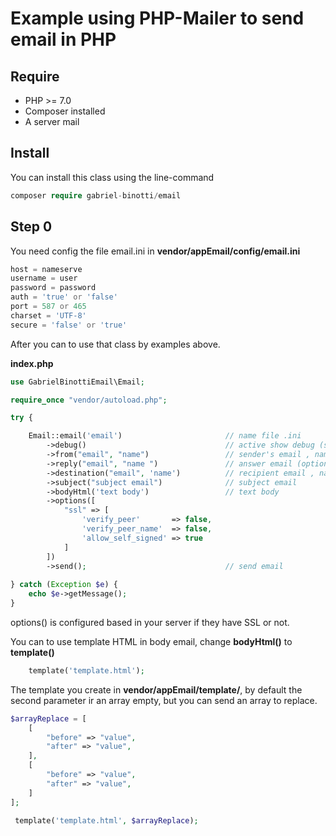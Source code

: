 # Example using PHP-Mailer to send email in PHP

## Require
* PHP >= 7.0
* Composer installed
* A server mail

## Install 
You can install this class using the line-command
```php
composer require gabriel-binotti/email
```

## Step 0
You need config the file email.ini in <b>vendor/appEmail/config/email.ini</b>
```php
host = nameserve
username = user
password = password
auth = 'true' or 'false'
port = 587 or 465
charset = 'UTF-8'
secure = 'false' or 'true'
```

After you can to use that class by examples above.

<b>index.php</b>

```php
use GabrielBinottiEmail\Email;

require_once "vendor/autoload.php";

try {

    Email::email('email')                       // name file .ini
        ->debug()                               // active show debug (server, client or off "default is off")
        ->from("email", "name")                 // sender's email , name (Can your name or you company...)
        ->reply("email", "name ")               // answer email (optional)
        ->destination("email", 'name')          // recipient email , name
        ->subject("subject email")              // subject email
        ->bodyHtml('text body')                 // text body
        ->options([
            "ssl" => [
                'verify_peer'       => false,   
                'verify_peer_name'  => false,   
                'allow_self_signed' => true    
            ]
        ])
        ->send();                               // send email
        
} catch (Exception $e) {
    echo $e->getMessage();
}
```

options() is configured based in your server if they have SSL or not.

You can to use template HTML in body email, change <b> bodyHtml()</b> to <b>template()</b>
```php        
    template('template.html');                    
```
The template you create in <b>vendor/appEmail/template/</b>, by default the second parameter ir an array empty, but you can 
send an array to replace.
```php
$arrayReplace = [
    [
        "before" => "value",
        "after" => "value",
    ],
    [
        "before" => "value",
        "after" => "value",
    ]
];

 template('template.html', $arrayReplace);
```


